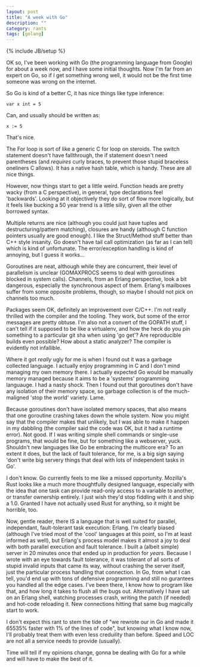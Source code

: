 ```yaml
---
layout: post
title: "A week with Go"
description: ""
category: rants
tags: [golang]
---
```

{% include JB/setup %}

OK so, I've been working with Go (the programming language from Google) for about a week now, and I have some initial thoughts. Now I'm far from an expert on Go, so if I get something wrong well, it would not be the first time someone was wrong on the internet.

So Go is kind of a better C, it has nice things like type inference:

```
var x int = 5
```

Can, and usually should be written as:

```
x := 5
```

That's nice.

The For loop is sort of like a generic C for loop on steroids. The switch statement doesn't have fallthrough, the if statement doesn't need parentheses (and *requires* curly braces, to prevent those stupid braceless oneliners C allows). It has a native hash table, which is handy. These are all nice things.

However, now things start to get a little weird. Function heads are pretty wacky (from a C perspective), in general, type declarations feel 'backwards'. Looking at it objectively they do sort of flow more logically, but it feels like bucking a 50 year trend is a little silly, given all the other borrowed syntax.

Multiple returns are nice (although you could just have tuples and destructuring/pattern matching), closures are handy (although C function pointers usually are good enough). I like the Struct/Method stuff better than C++ style insanity. Go doesn't have tail call optimization (as far as I can tell) which is kind of unfortunate. The error/exception handling is kind of annoying, but I guess it works...

Goroutines are neat, although while they are concurrent, their level of parallelism is unclear (GOMAXPROCS seems to deal with goroutines blocked in system calls). Channels, from an Erlang perspective, look a bit dangerous, especially the synchronous aspect of them. Erlang's mailboxes suffer from some opposite problems, though, so maybe I should not pick on channels too much.

Packages seem OK, definitely an improvement over C/C++. I'm not really thrilled with the compiler and the tooling. They work, but some of the error messages are pretty obtuse. I'm also not a convert of the GOPATH stuff, I can't tell if it supposed to be like a virtualenv, and how the heck do you pin something to a particular git sha when using 'go get'? Are reproducible builds even possible? How about a static analyzer? The compiler is evidently not infallible.

Where it got *really* ugly for me is when I found out it was a garbage collected language. I actually enjoy programming in C and I don't mind managing my own memory there. I actually expected Go would be manually memory managed because it aims to be a 'systems' programming languauge. I had a nasty shock. Then I found out that goroutines don't have any isolation of their memory space, so garbage collection is of the much-maligned 'stop the world' variety. Lame.

Because goroutines don't have isolated memory spaces, that also means that one goroutine crashing takes down the whole system. Now you might say that the compiler makes that unlikely, but I was able to make it happen in my dabbling (the compiler said the code was OK, but it had a runtime error). Not good. If I was writing simple shell commands or single-use programs, that would be fine, but for something like a webserver, yuck. Shouldn't new languages like Go be embracing the multicore era? To an extent it does, but the lack of fault tolerance, for me, is a big sign saying 'don't write big servery things that deal with lots of independent tasks in Go'.

I don't know. Go currently feels to me like a missed opportunity. Mozilla's Rust looks like a much more thoughtfully designed language, especially with the idea that one task can provide read-only access to a variable to another, or transfer ownership entirely. I just wish they'd stop fiddling with it and ship a 1.0. Granted I have not actually used Rust for anything, so it might be horrible, too.

Now, gentle reader, there IS a language that is well suited for parallel, independant, fault-tolerant task execution: Erlang. I'm clearly biased (although I've tried most of the 'cool' languages at this point, so I'm at least informed as well), but Erlang's process model makes it almost a joy to deal with both parallel execution and fault tolerance. I built a (albeit simple) server in 20 minutes once that ended up in production for *years*. Because I wrote with an eye towards fault tolerance, it was tolerant of all sorts of stupid invalid inputs that came its way, without crashing the server itself, just the particular process handling that connection. In Go, from what I can tell, you'd end up with tons of defensive programming and still no gurantees you handled all the edge cases. I've been there, I know how to program like that, and how long it takes to flush all the bugs out. Alternatively I have sat on an Erlang shell, watching processes crash, writing the patch (if needed) and hot-code reloading it. New connections hitting that same bug magically start to work.

I don't expect this rant to stem the tide of "we rewrote our <core service> in Go and made it 65535% faster with 1% of the lines of code", but knowing what I know now, I'll probably treat them with even less creduility than before. Speed and LOC are not all a service needs to provide (usually).

Time will tell if my opinions change, gonna be dealing with Go for a while and will have to make the best of it.
